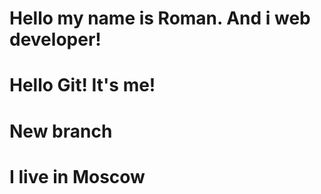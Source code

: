 # Hello my name is Roman. And i web developer!

# Hello Git! It's me!

# New branch

# I live in Moscow
